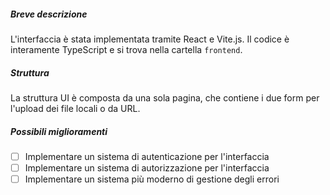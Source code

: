 ##### Breve descrizione

L'interfaccia è stata implementata tramite React e Vite.js. 
Il codice è interamente TypeScript e si trova nella cartella `frontend`.

##### Struttura

La struttura UI è composta da una sola pagina, che contiene i due form per l'upload dei file locali o da URL.

##### Possibili miglioramenti

- [ ] Implementare un sistema di autenticazione per l'interfaccia
- [ ] Implementare un sistema di autorizzazione per l'interfaccia
- [ ] Implementare un sistema più moderno di gestione degli errori